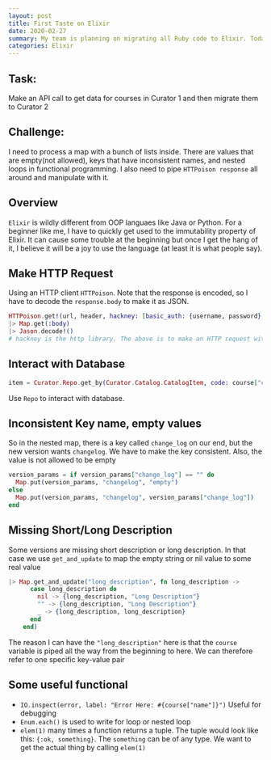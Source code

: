 ```yaml
---
layout: post
title: First Taste on Elixir
date: 2020-02-27
summary: My team is planning on migrating all Ruby code to Elixir. Today is my first touch on this functional programming language
categories: Elixir
---
```


## Task:
Make an API call to get data for courses in Curator 1 and then migrate them to Curator 2

## Challenge:
I need to process a map with a bunch of lists inside. There are values that are empty(not allowed), keys that have inconsistent names, and nested loops in functional programming. I also need to pipe `HTTPoison response` all around and manipulate with it.

## Overview
`Elixir` is wildly different from OOP languaes like Java or Python. For a beginner like me, I have to quickly get used to the immutability property of Elixir. It can cause some trouble at the beginning but once I get the hang of it, I believe it will be a joy to use the language (at least it is what people say).

## Make HTTP Request
Using an HTTP client `HTTPoison`. Note that the response is encoded, so I have to decode the `response.body` to make it as JSON.
```elixir
HTTPoison.get!(url, header, hackney: [basic_auth: {username, password}, pool: :default], recv_timeout: 500000)
|> Map.get(:body)
|> Jason.decode!()
# hackney is the http library. The above is to make an HTTP request with basic auth. Basic auth is not part of header. Pool is for it to open as many connections as needed
```
## Interact with Database
```elixir
item = Curator.Repo.get_by(Curator.Catalog.CatalogItem, code: course["code"], organization: course["organization"])
```
Use `Repo` to interact with database.

## Inconsistent Key name, empty values
So in the nested map, there is a key called `change_log` on our end, but the new version wants `changelog`. We have to make the key consistent. Also, the value is not allowed to be empty 
```elixir
version_params = if version_params["change_log"] == "" do
  Map.put(version_params, "changelog", "empty")
else
  Map.put(version_params, "changelog", version_params["change_log"])
end 
```

## Missing Short/Long Description
Some versions are missing short description or long description. In that case we use `get_and_update` to map the empty string or nil value to some real value
```elixir
|> Map.get_and_update("long_description", fn long_description ->
      case long_description do
        nil -> {long_description, "Long Description"}
        "" -> {long_description, "Long Description"}
        _ -> {long_description, long_description}
      end
    end)
```
The reason I can have the `"long_description"` here is that the `course` variable is piped all the way from the beginning to here. We can therefore refer to one specific key-value pair

## Some useful functional
* `IO.inspect(error, label: "Error Here: #{course["name"]}")`
Useful for debugging
* `Enum.each()` is used to write for loop or nested loop
* `elem(1)` many times a function returns a tuple. The tuple would look like this: `{:ok, something}`. The `something` can be of any type. We want to get the actual thing by calling `elem(1)`

